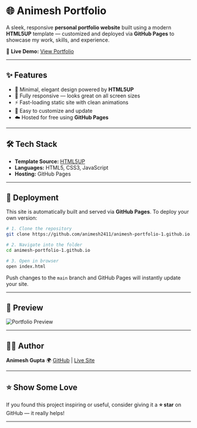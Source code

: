 # 🌐 Animesh Portfolio

A sleek, responsive **personal portfolio website** built using a modern **HTML5UP** template — customized and deployed via **GitHub Pages** to showcase my work, skills, and experience.

🔗 **Live Demo:** [View Portfolio](https://animesh2411.github.io/portfolio/)

---

## ✨ Features

* 🎨 Minimal, elegant design powered by **HTML5UP**
* 📱 Fully responsive — looks great on all screen sizes
* ⚡ Fast-loading static site with clean animations
* 🧩 Easy to customize and update
* ☁️ Hosted for free using **GitHub Pages**

---

## 🛠️ Tech Stack

* **Template Source:** [HTML5UP](https://html5up.net)
* **Languages:** HTML5, CSS3, JavaScript
* **Hosting:** GitHub Pages

---

## 🚀 Deployment

This site is automatically built and served via **GitHub Pages**.
To deploy your own version:

```bash
# 1. Clone the repository
git clone https://github.com/animesh2411/animesh-portfolio-1.github.io.git

# 2. Navigate into the folder
cd animesh-portfolio-1.github.io

# 3. Open in browser
open index.html
```

Push changes to the `main` branch and GitHub Pages will instantly update your site.

---

## 📸 Preview

![Portfolio Preview](images/img.jpg)

---

## 🧑‍💻 Author

**Animesh Gupta**
🌍 [GitHub](https://github.com/animesh2411) | [Live Site](https://animesh2411.github.io/portfolio/)

---

## ⭐ Show Some Love

If you found this project inspiring or useful, consider giving it a **⭐ star** on GitHub — it really helps!

---
